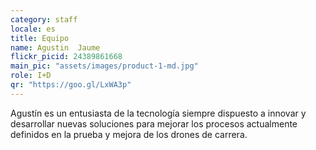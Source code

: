```yaml
---
category: staff
locale: es
title: Equipo
name: Agustin  Jaume
flickr_picid: 24389861668
main_pic: "assets/images/product-1-md.jpg"
role: I+D
qr: "https://goo.gl/LxWA3p"
---
```


Agustín es un entusiasta de la tecnología
siempre dispuesto a innovar y desarrollar
nuevas soluciones para mejorar los
procesos actualmente definidos en la 
prueba y mejora de los drones de carrera.

